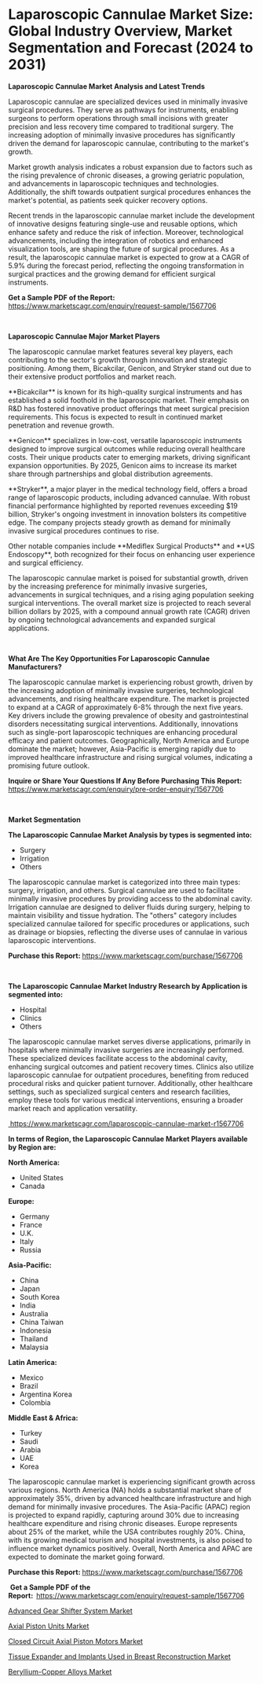 <p><h1>Laparoscopic Cannulae Market Size: Global Industry Overview, Market Segmentation and Forecast (2024 to 2031)</h1></p><p><strong>Laparoscopic Cannulae Market Analysis and Latest Trends</strong></p>
<p><p>Laparoscopic cannulae are specialized devices used in minimally invasive surgical procedures. They serve as pathways for instruments, enabling surgeons to perform operations through small incisions with greater precision and less recovery time compared to traditional surgery. The increasing adoption of minimally invasive procedures has significantly driven the demand for laparoscopic cannulae, contributing to the market's growth.</p><p>Market growth analysis indicates a robust expansion due to factors such as the rising prevalence of chronic diseases, a growing geriatric population, and advancements in laparoscopic techniques and technologies. Additionally, the shift towards outpatient surgical procedures enhances the market's potential, as patients seek quicker recovery options.</p><p>Recent trends in the laparoscopic cannulae market include the development of innovative designs featuring single-use and reusable options, which enhance safety and reduce the risk of infection. Moreover, technological advancements, including the integration of robotics and enhanced visualization tools, are shaping the future of surgical procedures. As a result, the laparoscopic cannulae market is expected to grow at a CAGR of 5.9% during the forecast period, reflecting the ongoing transformation in surgical practices and the growing demand for efficient surgical instruments.</p></p>
<p><strong>Get a Sample PDF of the Report:&nbsp;</strong> <a href="https://www.marketscagr.com/enquiry/request-sample/1567706">https://www.marketscagr.com/enquiry/request-sample/1567706</a></p>
<p>&nbsp;</p>
<p><strong>Laparoscopic Cannulae Major Market Players</strong></p>
<p><p>The laparoscopic cannulae market features several key players, each contributing to the sector's growth through innovation and strategic positioning. Among them, Bicakcilar, Genicon, and Stryker stand out due to their extensive product portfolios and market reach.</p><p>**Bicakcilar** is known for its high-quality surgical instruments and has established a solid foothold in the laparoscopic market. Their emphasis on R&D has fostered innovative product offerings that meet surgical precision requirements. This focus is expected to result in continued market penetration and revenue growth.</p><p>**Genicon** specializes in low-cost, versatile laparoscopic instruments designed to improve surgical outcomes while reducing overall healthcare costs. Their unique products cater to emerging markets, driving significant expansion opportunities. By 2025, Genicon aims to increase its market share through partnerships and global distribution agreements.</p><p>**Stryker**, a major player in the medical technology field, offers a broad range of laparoscopic products, including advanced cannulae. With robust financial performance highlighted by reported revenues exceeding $19 billion, Stryker's ongoing investment in innovation bolsters its competitive edge. The company projects steady growth as demand for minimally invasive surgical procedures continues to rise.</p><p>Other notable companies include **Mediflex Surgical Products** and **US Endoscopy**, both recognized for their focus on enhancing user experience and surgical efficiency. </p><p>The laparoscopic cannulae market is poised for substantial growth, driven by the increasing preference for minimally invasive surgeries, advancements in surgical techniques, and a rising aging population seeking surgical interventions. The overall market size is projected to reach several billion dollars by 2025, with a compound annual growth rate (CAGR) driven by ongoing technological advancements and expanded surgical applications.</p></p>
<p>&nbsp;</p>
<p><strong>What Are The Key Opportunities For Laparoscopic Cannulae Manufacturers?</strong></p>
<p><p>The laparoscopic cannulae market is experiencing robust growth, driven by the increasing adoption of minimally invasive surgeries, technological advancements, and rising healthcare expenditure. The market is projected to expand at a CAGR of approximately 6-8% through the next five years. Key drivers include the growing prevalence of obesity and gastrointestinal disorders necessitating surgical interventions. Additionally, innovations such as single-port laparoscopic techniques are enhancing procedural efficacy and patient outcomes. Geographically, North America and Europe dominate the market; however, Asia-Pacific is emerging rapidly due to improved healthcare infrastructure and rising surgical volumes, indicating a promising future outlook.</p></p>
<p><strong>Inquire or Share Your Questions If Any Before Purchasing This Report:</strong> <a href="https://www.marketscagr.com/enquiry/pre-order-enquiry/1567706">https://www.marketscagr.com/enquiry/pre-order-enquiry/1567706</a></p>
<p>&nbsp;</p>
<p><strong>Market Segmentation</strong></p>
<p><strong>The Laparoscopic Cannulae Market Analysis by types is segmented into:</strong></p>
<p><ul><li>Surgery</li><li>Irrigation</li><li>Others</li></ul></p>
<p><p>The laparoscopic cannulae market is categorized into three main types: surgery, irrigation, and others. Surgical cannulae are used to facilitate minimally invasive procedures by providing access to the abdominal cavity. Irrigation cannulae are designed to deliver fluids during surgery, helping to maintain visibility and tissue hydration. The "others" category includes specialized cannulae tailored for specific procedures or applications, such as drainage or biopsies, reflecting the diverse uses of cannulae in various laparoscopic interventions.</p></p>
<p><strong>Purchase this Report:&nbsp;</strong><a href="https://www.marketscagr.com/purchase/1567706">https://www.marketscagr.com/purchase/1567706</a></p>
<p>&nbsp;</p>
<p><strong>The Laparoscopic Cannulae Market Industry Research by Application is segmented into:</strong></p>
<p><ul><li>Hospital</li><li>Clinics</li><li>Others</li></ul></p>
<p><p>The laparoscopic cannulae market serves diverse applications, primarily in hospitals where minimally invasive surgeries are increasingly performed. These specialized devices facilitate access to the abdominal cavity, enhancing surgical outcomes and patient recovery times. Clinics also utilize laparoscopic cannulae for outpatient procedures, benefiting from reduced procedural risks and quicker patient turnover. Additionally, other healthcare settings, such as specialized surgical centers and research facilities, employ these tools for various medical interventions, ensuring a broader market reach and application versatility.</p></p>
<p><a href="https://www.marketscagr.com/laparoscopic-cannulae-market-r1567706">&nbsp;https://www.marketscagr.com/laparoscopic-cannulae-market-r1567706</a></p>
<p><strong>In terms of Region, the Laparoscopic Cannulae Market Players available by Region are:</strong></p>
<p>
    <p> <strong> North America: </strong>
        <ul>
            <li>United States</li>
            <li>Canada</li>
        </ul>
        </p> 
    <p> <strong> Europe: </strong>
        <ul>
            <li>Germany</li>
            <li>France</li>
            <li>U.K.</li>
            <li>Italy</li>
            <li>Russia</li>
        </ul>
        </p> 
    <p> <strong> Asia-Pacific: </strong>
        <ul>
            <li>China</li>
            <li>Japan</li>
            <li>South Korea</li>
            <li>India</li>
            <li>Australia</li>
            <li>China Taiwan</li>
            <li>Indonesia</li>
            <li>Thailand</li>
            <li>Malaysia</li>
        </ul>
        </p> 
    <p> <strong> Latin America: </strong>
        <ul>
            <li>Mexico</li>
            <li>Brazil</li>
            <li>Argentina Korea</li>
            <li>Colombia</li>
        </ul>
        </p> 
    <p> <strong> Middle East & Africa: </strong>
        <ul>
            <li>Turkey</li>
            <li>Saudi</li>
            <li>Arabia</li>
            <li>UAE</li>
            <li>Korea</li>
        </ul>
    </p>
    </p>
<p><p>The laparoscopic cannulae market is experiencing significant growth across various regions. North America (NA) holds a substantial market share of approximately 35%, driven by advanced healthcare infrastructure and high demand for minimally invasive procedures. The Asia-Pacific (APAC) region is projected to expand rapidly, capturing around 30% due to increasing healthcare expenditure and rising chronic diseases. Europe represents about 25% of the market, while the USA contributes roughly 20%. China, with its growing medical tourism and hospital investments, is also poised to influence market dynamics positively. Overall, North America and APAC are expected to dominate the market going forward.</p></p>
<p><strong>Purchase this Report: </strong><a href="https://www.marketscagr.com/purchase/1567706">https://www.marketscagr.com/purchase/1567706</a></p>
<p>&nbsp;<strong>Get a Sample PDF of the Report:&nbsp;&nbsp;</strong><a href="https://www.marketscagr.com/enquiry/request-sample/1567706">https://www.marketscagr.com/enquiry/request-sample/1567706</a></p>
<p><strong></strong></p>
<p><p><a href="https://www.linkedin.com/pulse/market-forecast-global-advanced-gear-shifter-system-ddcse?trackingId=0XtG9w9rSRO0qIGsAVR2Rg%3D%3D">Advanced Gear Shifter System Market</a></p><p><a href="https://medium.com/@abdallahkaramaidd1958/axial-piston-units-market-industry-trends-and-forecast-for-period-from-2024-to-2031-e3547086eaf8?postPublishedType=repub">Axial Piston Units Market</a></p><p><a href="https://medium.com/@abdallahkaramaidd1958/closed-circuit-axial-piston-motors-market-investigation-industry-evolution-and-forecast-till-2031-3185039d385d">Closed Circuit Axial Piston Motors Market</a></p><p><a href="https://issuu.com/reportprime-2/docs/tissue-expander-and-implants-used-i_b406068a01838f">Tissue Expander and Implants Used in Breast Reconstruction Market</a></p><p><a href="https://issuu.com/reportprime-2/docs/beryllium-copper-alloys-market-size_5a9652bff7f37a">Beryllium-Copper Alloys Market</a></p></p>
